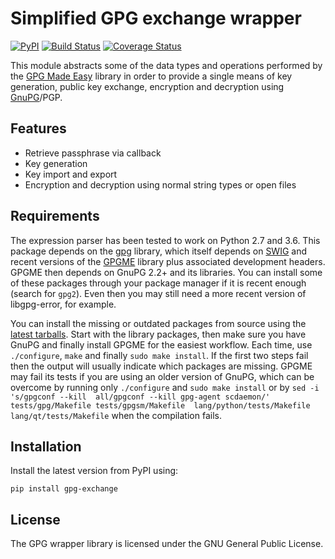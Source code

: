 # Simplified GPG exchange wrapper

[![PyPI](https://img.shields.io/pypi/v/gpg-exchange.svg)](https://pypi.python.org/pypi/gpg-exchange)
[![Build 
Status](https://travis-ci.org/lhelwerd/gpg-exchange.svg?branch=master)](https://travis-ci.org/lhelwerd/gpg-exchange)
[![Coverage 
Status](https://coveralls.io/repos/github/lhelwerd/gpg-exchange/badge.svg?branch=master)](https://coveralls.io/github/lhelwerd/gpg-exchange?branch=master)

This module abstracts some of the data types and operations performed by the
[GPG Made Easy](https://pypi.python.org/pypi/gpg) library in order to provide 
a single means of key generation,
public key exchange, encryption and decryption using 
[GnuPG](https://www.gnupg.org/)/PGP.

## Features

- Retrieve passphrase via callback
- Key generation
- Key import and export
- Encryption and decryption using normal string types or open files

## Requirements

The expression parser has been tested to work on Python 2.7 and 3.6. This 
package depends on the [gpg](https://pypi.python.org/pypi/gpg) library, which 
itself depends on [SWIG](http://www.swig.org/) and recent versions of the
[GPGME](https://www.gnupg.org/software/gpgme/index.html) library plus 
associated development headers. GPGME then depends on GnuPG 2.2+ and its 
libraries. You can install some of these packages through your package manager 
if it is recent enough (search for `gpg2`). Even then you may still need a more 
recent version of libgpg-error, for example.

You can install the missing or outdated packages from source using the [latest 
tarballs](https://www.gnupg.org/download/index.html).
Start with the library packages, then make sure you have GnuPG and finally 
install GPGME for the easiest workflow. Each time, use `./configure`, `make` 
and finally `sudo make install`. If the first two steps fail then the output 
will usually indicate which packages are missing. GPGME may fail its tests if 
you are using an older version of GnuPG, which can be overcome by running only 
`./configure` and `sudo make install` or by `sed -i 's/gpgconf --kill 
all/gpgconf --kill gpg-agent scdaemon/' tests/gpg/Makefile tests/gpgsm/Makefile 
lang/python/tests/Makefile lang/qt/tests/Makefile` when the compilation fails.

## Installation

Install the latest version from PyPI using:

```
pip install gpg-exchange
```

## License

The GPG wrapper library is licensed under the GNU General Public License.
